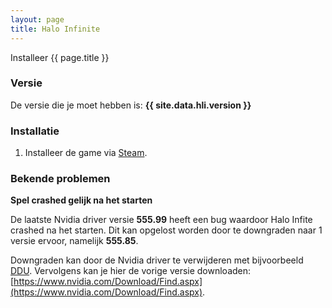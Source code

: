 ```yaml
---
layout: page
title: Halo Infinite
---
```


Installeer {{ page.title }}

### Versie

De versie die je moet hebben is: **{{ site.data.hli.version }}**

### Installatie

1. Installeer de game via [Steam](steam://rungameid/1240440).

### Bekende problemen

**Spel crashed gelijk na het starten**

De laatste Nvidia driver versie **555.99** heeft een bug waardoor
Halo Infite crashed na het starten. Dit kan opgelost worden door
te downgraden naar 1 versie ervoor, namelijk **555.85**.

Downgraden kan door de Nvidia driver te verwijderen met bijvoorbeeld
[DDU](https://www.wagnardsoft.com/forums/viewtopic.php?t=4949).
Vervolgens kan je hier de vorige versie downloaden:
[https://www.nvidia.com/Download/Find.aspx](https://www.nvidia.com/Download/Find.aspx).